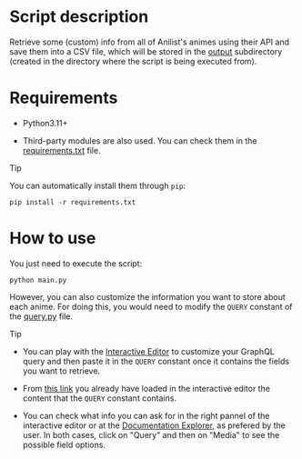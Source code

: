 # Script description

Retrieve some (custom) info from all of Anilist's animes using their API and save them into a CSV file, which will be stored in the [output](output) subdirectory (created in the directory where the script is being executed from).

# Requirements

- Python3.11+

- Third-party modules are also used. You can check them in the [requirements.txt](requirements.txt) file.

> [!TIP]
> You can automatically install them through `pip`:
> ```
> pip install -r requirements.txt
> ```

# How to use

You just need to execute the script:

```
python main.py
```

However, you can also customize the information you want to store about each anime. For doing this, you would need to modify the `QUERY` constant of the [query.py](query.py) file.

> [!TIP]
> - You can play with the [Interactive Editor](https://anilist.co/graphiql) to customize your GraphQL query and then paste it in the `QUERY` constant once it contains the fields you want to retrieve.
> 
> - From [this link](https://anilist.co/graphiql?query=query%20(%24page%3A%20Int)%20%7B%0A%20%20Page(page%3A%20%24page)%20%7B%0A%20%20%20%20pageInfo%20%7B%0A%20%20%20%20%20%20hasNextPage%0A%20%20%20%20%7D%0A%20%20%20%20media(type%3A%20ANIME)%20%7B%0A%20%20%20%20%20%20id%0A%20%20%20%20%20%20title%20%7B%0A%20%20%20%20%20%20%20%20romaji%0A%20%20%20%20%20%20%20%20english%0A%20%20%20%20%20%20%7D%0A%20%20%20%20%20%20episodes%0A%20%20%20%20%20%20duration%0A%20%20%20%20%20%20genres%0A%20%20%20%20%7D%0A%20%20%7D%0A%7D%0A&variables=%7B%0A%20%20%22page%22%3A%201%0A%7D) you already have loaded in the interactive editor the content that the `QUERY` constant contains.
>
> - You can check what info you can ask for in the right pannel of the interactive editor or at the [Documentation Explorer](https://anilist.github.io/ApiV2-GraphQL-Docs/), as prefered by the user. In both cases, click on "Query" and then on "Media" to see the possible field options.
